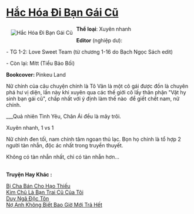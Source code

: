 <a href="https://utruyen.com/hac-hoa-di-ban-gai-cu/19091/" title="Hắc Hóa Đi Bạn Gái Cũ"><h1>Hắc Hóa Đi Bạn Gái Cũ</h1></a><div style="display:table"><img align="right" style="float: left; padding: 10px;" src="https://utruyen.com/images/story/200x260/hac-hoa-di-ban-gai-cu.jpg" alt="Hắc Hóa Đi Bạn Gái Cũ"><b>Thể loại</b>: Xuyên nhanh<p></p><b>Editor</b> (nghiệp dư): <p></p>- TG 1-2: Love Sweet Team (từ chương 1-16 do Bạch Ngọc Sách edit)<p></p>- Còn lại: Mítt (Tiểu Bảo Bối) <p></p><b>Bookcover: </b>Pinkeu Land<p></p>Nữ chính của câu chuyện chính là Tô Vãn là một cô gái được đồn là chuyên phá hư vị diện, lần này khi xuyên qua các thế giới cô lấy thân phận "Vật hy sinh bạn gái cũ", chấp nhất với ý định làm thế nào  để giết chết nam, nữ chính.<p></p>___Quả nhiên Tình Yêu, Chân Ái đều là mây trôi.<p></p>Xuyên nhanh, 1 vs 1<p></p>Nữ chính đen tối, nam chính tâm ngoan thủ lạc. Bọn họ chính là tổ hợp 2 người tàn nhẫn, độc ác nhất trong truyền thuyết.<p></p>Không có tàn nhẫn nhất, chỉ có tàn nhẫn hơn... </div><p><br><b>Truyện Hay Khác :</b></p><a href="https://utruyen.com/bi-cha-ban-cho-hao-thieu/22037/" alt="Bị Cha Bán Cho Hạo Thiếu">Bị Cha Bán Cho Hạo Thiếu</a><br/><a href="https://github.com/quanluxury/dammy/tree/master/truyenhay/17127/" alt="Kim Chủ Là Bạn Trai Cũ Của Tôi">Kim Chủ Là Bạn Trai Cũ Của Tôi</a><br/><a href="https://github.com/quanluxury/truyenhot/tree/master/truyenhay/5113/" alt="Duy Ngã Độc Tôn">Duy Ngã Độc Tôn</a><br/><a href="https://medium.com/@hoangminhquan1681984/n%C6%A1%CC%A3-anh-kh%C3%B4ng-bi%C3%AA%CC%81t-bao-gi%C6%A1%CC%80-m%C6%A1%CC%81i-tra%CC%89-h%C3%AA%CC%81t-daedab4f9430" alt="Nợ Anh Không Biết Bao Giờ Mới Trả Hết">Nợ Anh Không Biết Bao Giờ Mới Trả Hết</a><br/>